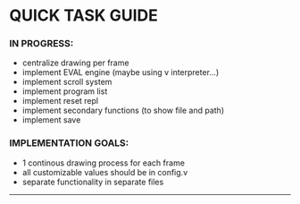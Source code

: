# QUICK TASK GUIDE

### IN PROGRESS:

* centralize drawing per frame
* implement EVAL engine (maybe using v interpreter...)
* implement scroll system
* implement program list
* implement reset repl
* implement secondary functions (to show file and path)
* implement save


### IMPLEMENTATION GOALS:

* 1 continous drawing process for each frame
* all customizable values should be in config.v
* separate functionality in separate files

---
